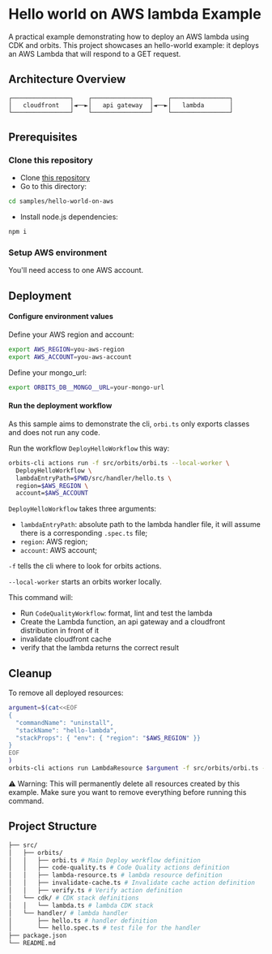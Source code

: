 # Hello world on AWS lambda Example

A practical example demonstrating how to deploy an AWS lambda using CDK and orbits. This project showcases an hello-world example: it deploys an AWS Lambda that will respond to a GET request.

## Architecture Overview

```
┌────────────────┐    ┌────────────────┐    ┌────────────────┐
│   cloudfront   │◄──►│   api gateway  │◄──►│   lambda       │
└────────────────┘    └────────────────┘    └────────────────┘
```

## Prerequisites

### Clone this repository

- Clone [this repository](https://github.com/LaWebcapsule/orbits)
- Go to this directory:

```bash
cd samples/hello-world-on-aws
```

- Install node.js dependencies:

```bash
npm i
```

### Setup AWS environment

You'll need access to one AWS account.

## Deployment

#### Configure environment values

Define your AWS region and account:

```bash
export AWS_REGION=you-aws-region
export AWS_ACCOUNT=you-aws-account
```

Define your mongo_url:

```bash
export ORBITS_DB__MONGO__URL=your-mongo-url
```

#### Run the deployment workflow

As this sample aims to demonstrate the cli, `orbi.ts` only exports classes and does not run any code.

Run the workflow `DeployHelloWorkflow` this way:

```bash
orbits-cli actions run -f src/orbits/orbi.ts --local-worker \
  DeployHelloWorkflow \
  lambdaEntryPath=$PWD/src/handler/hello.ts \
  region=$AWS_REGION \
  account=$AWS_ACCOUNT
```

`DeployHelloWorkflow` takes three arguments:

- `lambdaEntryPath`: absolute path to the lambda handler file, it will assume there is a corresponding `.spec.ts` file;
- `region`: AWS region;
- `account`: AWS account;

`-f` tells the cli where to look for orbits actions.

`--local-worker` starts an orbits worker locally.

This command will:

- Run `CodeQualityWorkflow`: format, lint and test the lambda
- Create the Lambda function, an api gateway and a cloudfront distribution in front of it
- invalidate cloudfront cache
- verify that the lambda returns the correct result

## Cleanup

To remove all deployed resources:

```bash
argument=$(cat<<EOF
{
  "commandName": "uninstall",
  "stackName": "hello-lambda",
  "stackProps": { "env": { "region": "$AWS_REGION" }}
}
EOF
)
orbits-cli actions run LambdaResource $argument -f src/orbits/orbi.ts --local-worker
```

⚠️ Warning: This will permanently delete all resources created by this example. Make sure you want to remove everything before running this command.

## Project Structure

```bash
├── src/
│   ├── orbits/
│   │   ├── orbi.ts # Main Deploy workflow definition
│   │   ├── code-quality.ts # Code Quality actions definition
│   │   ├── lambda-resource.ts # lambda resource definition
│   │   ├── invalidate-cache.ts # Invalidate cache action definition
│   │   ├── verify.ts # Verify action definition
│   └── cdk/ # CDK stack definitions
│   │   └── lambda.ts # lambda CDK stack
│   └── handler/ # lambda handler
│       ├── hello.ts # handler definition
│       └── hello.spec.ts # test file for the handler
├── package.json
└── README.md
```
